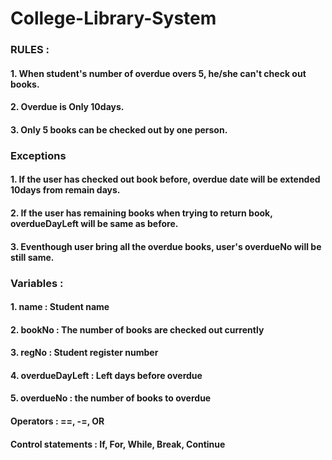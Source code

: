 # College-Library-System

### RULES :
#### 1. When student's number of overdue overs 5, he/she can't check out books. 
#### 2. Overdue is Only 10days. 
#### 3. Only 5 books can be checked out by one person. 
### Exceptions
#### 1. If the user has checked out book before, overdue date will be extended 10days from remain days. 
#### 2. If the user has remaining books when trying to return book, overdueDayLeft will be same as before. 
#### 3. Eventhough user bring all the overdue books, user's overdueNo will be still same. 
### Variables : 
#### 1. name : Student name 
#### 2. bookNo : The number of books are checked out currently
#### 3. regNo : Student register number
#### 4. overdueDayLeft : Left days before overdue
#### 5. overdueNo : the number of books to overdue
#### Operators : ==, -=, OR
#### Control statements : If, For, While, Break, Continue 
